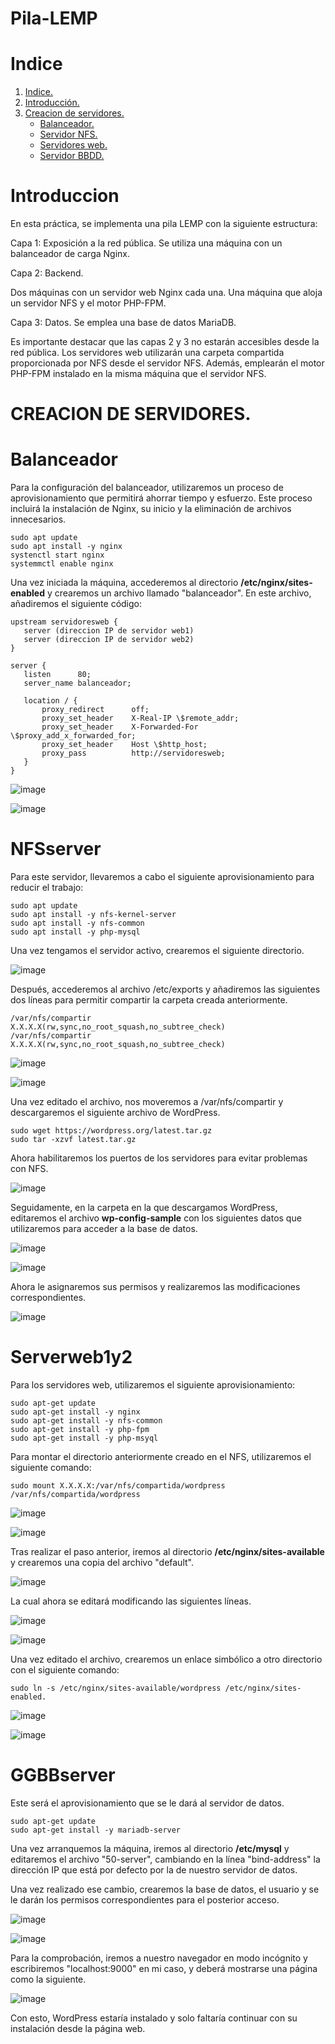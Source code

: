 # Pila-LEMP

# Indice

1. [Indice.](#Indice)
2. [Introducción.](#introducción)
3. [Creacion de servidores.](CREACION_DE_SERVIDORES) 
    * [Balanceador.](#Balanceador)
    * [Servidor NFS.](#NFSserver)
    * [Servidores web.](#Serverweb1y2)
    * [Servidor BBDD.](#GGBBserver)



# Introduccion

En esta práctica, se implementa una pila LEMP con la siguiente estructura:

Capa 1: Exposición a la red pública. Se utiliza una máquina con un balanceador de carga Nginx.

Capa 2: Backend.

Dos máquinas con un servidor web Nginx cada una.
Una máquina que aloja un servidor NFS y el motor PHP-FPM.

Capa 3: Datos. Se emplea una base de datos MariaDB.

Es importante destacar que las capas 2 y 3 no estarán accesibles desde la red pública. Los servidores web utilizarán una carpeta compartida proporcionada por NFS desde el servidor NFS. Además, emplearán el motor PHP-FPM instalado en la misma máquina que el servidor NFS.

# CREACION DE SERVIDORES.

# Balanceador

Para la configuración del balanceador, utilizaremos un proceso de aprovisionamiento que permitirá ahorrar tiempo y esfuerzo. Este proceso incluirá la instalación de Nginx, su inicio y la eliminación de archivos innecesarios.

 ```
sudo apt update
sudo apt install -y nginx
systenctl start nginx
systemmctl enable nginx

 ```

Una vez iniciada la máquina, accederemos al directorio **/etc/nginx/sites-enabled** y crearemos un archivo llamado "balanceador". En este archivo, añadiremos el siguiente código:
 ```
upstream servidoresweb {
    server (direccion IP de servidor web1)
    server (direccion IP de servidor web2)
}
	
server {
    listen      80;
    server_name balanceador;

    location / {
	    proxy_redirect      off;
	    proxy_set_header    X-Real-IP \$remote_addr;
	    proxy_set_header    X-Forwarded-For \$proxy_add_x_forwarded_for;
        proxy_set_header    Host \$http_host;
        proxy_pass          http://servidoresweb;
	}
}
 ```



 ![image](Fotos/1.png)

 ![image](Fotos/2.png)

# NFSserver
Para este servidor, llevaremos a cabo el siguiente aprovisionamiento para reducir el trabajo:

```
sudo apt update
sudo apt install -y nfs-kernel-server
sudo apt install -y nfs-common
sudo apt install -y php-mysql

```

Una vez tengamos el servidor activo, crearemos el siguiente directorio.

 ![image](Fotos/3.png)

Después, accederemos al archivo /etc/exports y añadiremos las siguientes dos líneas para permitir compartir la carpeta creada anteriormente.
```
/var/nfs/compartir     X.X.X.X(rw,sync,no_root_squash,no_subtree_check)
/var/nfs/compartir     X.X.X.X(rw,sync,no_root_squash,no_subtree_check)

```

 ![image](Fotos/4.png)

 ![image](Fotos/5.png)

Una vez editado el archivo, nos moveremos a /var/nfs/compartir y descargaremos el siguiente archivo de WordPress.

 ```
sudo wget https://wordpress.org/latest.tar.gz
sudo tar -xzvf latest.tar.gz

```

Ahora habilitaremos los puertos de los servidores para evitar problemas con NFS.

 ![image](Fotos/8.png)

Seguidamente, en la carpeta en la que descargamos WordPress, editaremos el archivo **wp-config-sample** con los siguientes datos que utilizaremos para acceder a la base de datos.

 ![image](Fotos/10.png)

 ![image](Fotos/11.png)

 Ahora le asignaremos sus permisos y realizaremos las modificaciones correspondientes.

 ![image](Fotos/12.png)

# Serverweb1y2

Para los servidores web, utilizaremos el siguiente aprovisionamiento:

```
sudo apt-get update
sudo apt-get install -y nginx
sudo apt-get install -y nfs-common
sudo apt-get install -y php-fpm
sudo apt-get install -y php-msyql

```


Para montar el directorio anteriormente creado en el NFS, utilizaremos el siguiente comando:

```
sudo mount X.X.X.X:/var/nfs/compartida/wordpress /var/nfs/compartida/wordpress
```
 ![image](Fotos/13.png)

 ![image](Fotos/14.png)

 
Tras realizar el paso anterior, iremos al directorio **/etc/nginx/sites-available** y crearemos una copia del archivo "default".

![image](Fotos/15.png)

La cual ahora se editará modificando las siguientes líneas.

![image](Fotos/16.png)

 ![image](Fotos/17.png)


Una vez editado el archivo, crearemos un enlace simbólico a otro directorio con el siguiente comando:
```
sudo ln -s /etc/nginx/sites-available/wordpress /etc/nginx/sites-enabled.
```
 ![image](Fotos/18.png)

 ![image](Fotos/19.png)

# GGBBserver

Este será el aprovisionamiento que se le dará al servidor de datos.

```
sudo apt-get update
sudo apt-get install -y mariadb-server
```

Una vez arranquemos la máquina, iremos al directorio **/etc/mysql** y editaremos el archivo "50-server", cambiando en la línea "bind-address" la dirección IP que está por defecto por la de nuestro servidor de datos.

Una vez realizado ese cambio, crearemos la base de datos, el usuario y se le darán los permisos correspondientes para el posterior acceso.

  ![image](Fotos/20.png)
 
 ![image](Fotos/21.png)



Para la comprobación, iremos a nuestro navegador en modo incógnito y escribiremos "localhost:9000" en mi caso, y deberá mostrarse una página como la siguiente.

 ![image](Fotos/22.png)

Con esto, WordPress estaría instalado y solo faltaría continuar con su instalación desde la página web.
